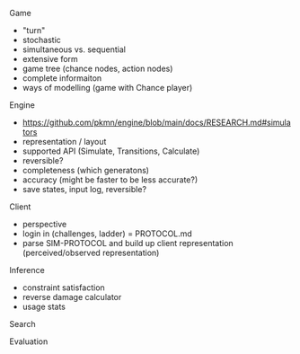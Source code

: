 
Game

- "turn"
- stochastic
- simultaneous vs. sequential
- extensive form
- game tree (chance nodes, action nodes)
- complete informaiton
- ways of modelling (game with Chance player)


Engine

- https://github.com/pkmn/engine/blob/main/docs/RESEARCH.md#simulators
- representation / layout
- supported API (Simulate, Transitions, Calculate)
- reversible?
- completeness (which generatons)
- accuracy (might be faster to be less accurate?)
- save states, input log, reversible?

Client

- perspective
- login in (challenges, ladder) = PROTOCOL.md
- parse SIM-PROTOCOL and build up client representation (perceived/observed representation)
 
Inference
- constraint satisfaction
- reverse damage calculator
- usage stats

Search

Evaluation
